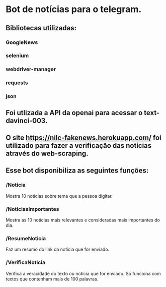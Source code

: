# Bot de notícias para o telegram.

## Bibliotecas utilizadas:
### GoogleNews
### selenium
### webdriver-manager
### requests
### json

## Foi utlizada a API da openai para acessar o text-davinci-003.

## O site https://nilc-fakenews.herokuapp.com/ foi utilizado para fazer a verificação das notícias através do web-scraping.

## Esse bot disponibiliza as seguintes funções:

### /Noticia
Mostra 10 notícias sobre tema que a pessoa digitar.

### /NoticiasImportantes
Mostra as 10 notícias mais relevantes e consideradas mais importantes do dia.

### /ResumeNoticia
Faz um resumo do link da notícia que for enviado.

### /VerificaNoticia
Verifica a veracidade do texto ou notícia que for enviado.
Só funciona com textos que contenham mais de 100 palavras.
